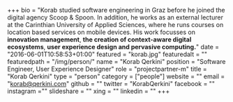 +++
bio = "Korab studied software engineering in Graz before he joined the digital agency Scoop & Spoon. In addition, he works as an external lecturer at the Carinthian University of Applied Sciences, where he runs courses on location based services on mobile devices. His work focusses on **innovation management**, **the creation of context-aware digital ecosystems**, **user experience design and pervasive computing.**"
date = "2016-06-01T10:58:53+01:00"
featured = "korab.jpg"
featuredalt = ""
featuredpath = "/img/person/"
name = "Korab Qerkini"
position = "Software Engineer, User Experience Designer"
role = "projectpartner-m"
title = "Korab Qerkini"
type = "person"
category = ["people"]
website = ""
email = "korab@qerkini.com"
github = ""
twitter = "KorabQerkini"
facebook = ""
instagram =""
slideshare = ""
xing = ""
linkedin = ""
+++
